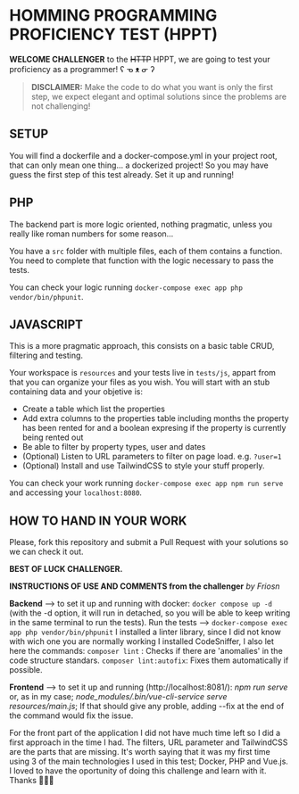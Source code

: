 # HOMMING PROGRAMMING PROFICIENCY TEST (HPPT)

**WELCOME CHALLENGER** to the ~~HTTP~~ HPPT, we are going to test your proficiency as a programmer! ʕ ᓀ ᴥ ᓂ ʔ

> **DISCLAIMER:** Make the code to do what you want is only the first step, we expect elegant and optimal solutions since the problems are not challenging!

## SETUP

You will find a dockerfile and a docker-compose.yml in your project root, that can only mean one thing... a dockerized project! So you may have guess the first step of this test already. Set it up and running!

## PHP

The backend part is more logic oriented, nothing pragmatic, unless you really like roman numbers for some reason...

You have a `src` folder with multiple files, each of them contains a function. You need to complete that function with the logic necessary to pass the tests.

You can check your logic running `docker-compose exec app php vendor/bin/phpunit`.

## JAVASCRIPT

This is a more pragmatic approach, this consists on a basic table CRUD, filtering and testing.

Your workspace is `resources` and your tests live in `tests/js`, appart from that you can organize your files as you wish. You will start with an stub containing data and your objetive is:

- Create a table which list the properties
- Add extra columns to the properties table including months the property has been rented for and a boolean expresing if the property is currently being rented out
- Be able to filter by property types, user and dates
- (Optional) Listen to URL parameters to filter on page load. e.g. `?user=1`
- (Optional) Install and use TailwindCSS to style your stuff properly.

You can check your work running `docker-compose exec app npm run serve` and accessing your `localhost:8080`.

## HOW TO HAND IN YOUR WORK

Please, fork this repository and submit a Pull Request with your solutions so we can check it out.

**BEST OF LUCK CHALLENGER.**

**INSTRUCTIONS OF USE AND COMMENTS from the challenger** _by Friosn_

**Backend** --> to set it up and running with docker: `docker compose up -d` (with the -d option, it will run in detached, so you will be able to keep writing in the same terminal to run the tests).
Run the tests --> `docker-compose exec app php vendor/bin/phpunit`
I installed a linter library, since I did not know with wich one you are normally working I installed CodeSniffer, I also let here the commands:
`composer lint` : Checks if there are 'anomalies' in the code structure standars.
`composer lint:autofix`: Fixes them automatically if possible.

**Frontend** --> to set it up and running (http://localhost:8081/): _npm run serve_ or, as in my case; _node_modules/.bin/vue-cli-service serve resources/main.js_; If that should give any proble, adding --fix at the end of the command would fix the issue.

For the front part of the application I did not have much time left so I did a first approach in the time I had. The filters, URL parameter and TailwindCSS are the parts that are missing. It's worth saying that it was my first time using 3 of the main technologies I used in this test; Docker, PHP and Vue.js. I loved to have the oportunity of doing this challenge and learn with it. Thanks 👨🏻‍💻
